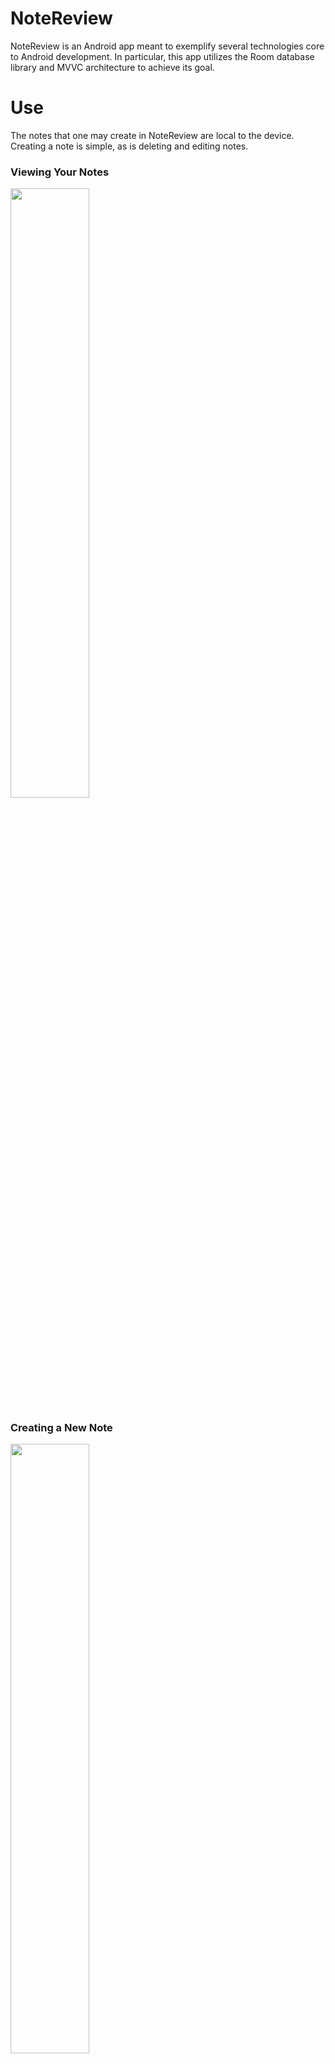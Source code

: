 NoteReview
======
NoteReview is an Android app meant to exemplify several technologies core to Android development. In particular, this app utilizes the Room database library and MVVC architecture to achieve its goal. 

Use
======
The notes that one may create in NoteReview are local to the device. Creating a note is simple, as is deleting and editing notes.


### Viewing Your Notes
<img src="https://github.com/roxanne-mackinnon/NoteReview/assets/57880642/eaab38fa-2193-4e14-98c5-7ab4cfee28c3" width=50% height=50% />


 
### Creating a New Note
<img src="https://github.com/roxanne-mackinnon/NoteReview/assets/57880642/d678182f-bd50-4ed3-9aa6-1029bfa49667" width=50% height=50% />


 
### Editing an Existing Note
<img src="https://github.com/roxanne-mackinnon/NoteReview/assets/57880642/099c4ef5-df63-4460-88bc-a8670f3d6f48" width=50% height=50% />

